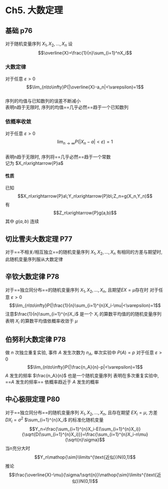 # Ch5. 大数定理
## 基础 p76
对于随机变量序列 $X_1,X_2,...,X_n$
设 
$$\overline{X}=\frac{1}{n}\sum_{i=1}^nX_i$$
### 大数定律
对于任意 $\varepsilon>0$  
$$\lim_{n\to\infty}P(|\overline{X}-a_n|<\varepsilon)=1$$  
序列的均值与已知数列的误差不断减小  
表明n趋于无限时, 序列的均值==几乎必然==趋于一个已知数列  
### 依概率收敛
对于任意 $\varepsilon>0$  
$$\lim_{n\to\infty}P(|X_n-a|<\varepsilon)=1$$  
表明n趋于无限时, 序列将==几乎必然==趋于一个常数  
记为 $X_n\xrightarrow{P}a$  
#### 性质
已知
$$X_n\xrightarrow{P}a\;Y_n\xrightarrow{P}b\;Z_n=g(X_n,Y_n)$$
有
$$Z_n\xrightarrow{P}g(a,b)$$
其中 $g(a,b)$ 连续
## 切比雪夫大数定理 P77
对于==不相关/相互独立==的随机变量序列 $X_1,X_2,...,X_n$ 有相同的方差与期望时, 此随机变量序列服从大数定律
## 辛钦大数定律 P78
对于==独立同分布==的随机变量序列 $X_1,X_2,...,X_n$, 且期望$EX=\mu$存在时
对于任意 $\varepsilon>0$
$$\lim_{n\to\infty}P(|\frac{1}{n}\sum_{i=1}^{n}X_i-\mu|<\varepsilon)=1$$
注意$\frac{1}{n}\sum_{i=1}^{n}X_i$ 是一个 ${X_i}$ 的算数平均值的的随机变量序列
表明 ${X_i}$ 的算数平均值依概率收敛于 $\mu$
## 伯努利大数定律 P78
做 $n$ 次独立重复实验, 事件 $A$ 发生次数为 $n_A$, 单次实验中 $P(A)=p$
对于任意 $\varepsilon>0$
$$\lim_{n\to\infty}P(|\frac{n_A}{n}-p|<\varepsilon)=1$$
$A$ 发生的频率 $\frac{n_A}{n}$ 也是一个随机变量序列
表明在多次重复实验中, ==$A$ 发生的频率== 依概率趋近于 $A$ 发生的概率
## 中心极限定理 P80
对于==独立同分布==的随机变量序列 $X_1,X_2,...,X_n$, 且存在期望 $EX_i=\mu$, 方差 $DX_i=\sigma^2$
$\sum_{i=1}^{n}X_i$ 的标准化随机变量
$$Y_n=\frac{\sum_{i=1}^{n}X_i-E(\sum_{i=1}^{n}X_i)}{\sqrt{D(\sum_{i=1}^{n}X_i)}}=\frac{\sum_{i=1}^{n}X_i-n\mu}{\sqrt{n}\sigma}$$
当n充分大时
$$Y_n\mathop{\sim}\limits^{\text{近似}}N(0,1)$$
推论
$$\frac{\overline{X}-\mu}{\sigma/\sqrt{n}}\mathop{\sim}\limits^{\text{近似}}N(0,1)$$